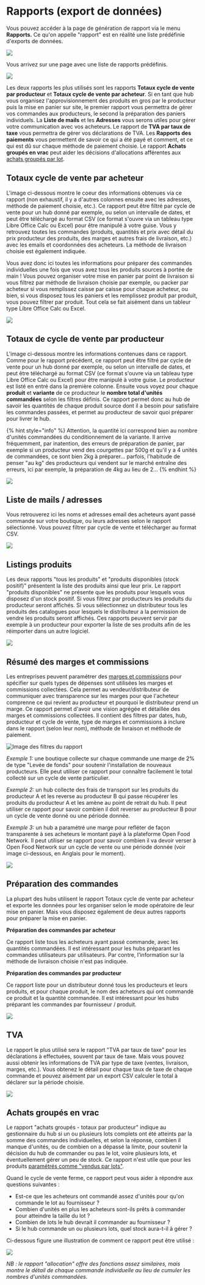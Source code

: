 # Rapports \(export de données\)

Vous pouvez accéder à la page de génération de rapport via le menu **Rapports.** Ce qu'on appelle "rapport" est en réalité une liste prédéfinie d'exports de données.

![](../.gitbook/assets/capture-du-2019-08-27-21-07-15.png)

Vous arrivez sur une page avec une liste de rapports prédéfinis.

![](../.gitbook/assets/capture-du-2019-08-27-21-07-52.png)

Les deux rapports les plus utilisés sont les rapports **Totaux cycle de vente par producteur** et **Totaux cycle de vente par acheteur**. Si en tant que hub vous organisez l'approvisionnement des produits en gros par le producteur puis la mise en panier sur site, le premier rapport vous permettra de gérer vos commandes aux producteurs, le second la préparation des paniers individuels. La **Liste de mails** et les **Adresses** vous serons utiles pour gérer votre communication avec vos acheteurs. Le rapport de **TVA par taux de taxe** vous permettra de gérer vos déclarations de TVA. Les **Rapports des paiements** vous permettent de savoir ce qui a été payé et comment, et ce qui est dû sur chaque méthode de paiement choisie. Le rapport **Achats groupés en vrac** peut aider les décisions d'allocations afférentes aux [achats groupés par lot](produits-1/group-buy-for-bulk-ordering.md).

## **Totaux cycle de vente par acheteur**

L'image ci-dessous montre le coeur des informations obtenues via ce rapport \(non exhaustif, il y a d'autres colonnes ensuite avec les adresses, méthode de paiement choisie, etc.\). Ce rapport peut être filtré par cycle de vente pour un hub donné par exemple, ou selon un intervalle de dates, et peut être téléchargé au format CSV \(ce format s'ouvre via un tableau type Libre Office Calc ou Excel\) pour être manipulé à votre guise. Vous y retrouvez toutes les commandes \(produits, quantités et prix avec détail du prix producteur des produits, des marges et autres frais de livraison, etc.\) avec les emails et coordonnées des acheteurs. La méthode de livraison choisie est également indiquée.

Vous avez donc ici toutes les informations pour préparer des commandes individuelles une fois que vous avez tous les produits sources à portée de main ! Vous pouvez organiser votre mise en panier par point de livraison si vous filtrez par méthode de livraison choisie par exemple, ou packer par acheteur si vous remplissez caisse par caisse pour chaque acheteur, ou bien, si vous disposez tous les paniers et les remplissez produit par produit, vous pouvez filtrer par produit. Tout cela se fait aisément dans un tableur type Libre Office Calc ou Excel.

![](../.gitbook/assets/capture-du-2019-08-27-21-24-28.png)

## Totaux de cycle de vente par producteur <a id="order-cycle-supplier-totals"></a>

L'image ci-dessous montre les informations contenues dans ce rapport. Comme pour le rapport précédent, ce rapport peut être filtré par cycle de vente pour un hub donné par exemple, ou selon un intervalle de dates, et peut être téléchargé au format CSV \(ce format s'ouvre via un tableau type Libre Office Calc ou Excel\) pour être manipulé à votre guise. Le producteur est listé en entré dans la première colonne. Ensuite vous voyez pour chaque **produit** et **variante** de ce producteur le **nombre total d'unités commandées** selon les filtres définis. Ce rapport permet donc au hub de savoir les quantités de chaque produit source dont il a besoin pour satisfaire les commandes passées, et permet au producteur de savoir quoi préparer pour livrer le hub. 

{% hint style="info" %}
Attention, la quantité ici correspond bien au nombre d'unités commandées du conditionnement de la variante. Il arrive fréquemment, par inatention, des erreurs de préparation de panier, par exemple si un producteur vend des courgettes par 500g et qu'il y a 4 unités de commandées, ce sont bien 2kg à préparer... parfois, l'habitude de penser "au kg" des producteurs qui vendent sur le marché entraîne des erreurs, ici par exemple, la préparation de 4kg au lieu de 2...
{% endhint %}

![](../.gitbook/assets/capture-du-2019-08-27-21-38-21.png)

## Liste de mails / adresses <a id="mailing-list"></a>

Vous retrouverez ici les noms et adresses email des acheteurs ayant passé commande sur votre boutique, ou leurs adresses selon le rapport sélectionné. Vous pouvez filtrer par cycle de vente et télécharger au format CSV.

![](../.gitbook/assets/capture-du-2019-08-27-21-46-50.png)

## Listings produits <a id="all-products-and-inventory-on-hand"></a>

Les deux rapports "tous les produits" et "produits disponibles \(stock positif\)" présentent la liste des produits ainsi que leur prix. Le rapport "produits disponibles" ne présente que les produits pour lesquels vous disposez d'un stock positif. Si vous filtrez par producteurs les produits du producteur seront affichés. Si vous sélectionnez un distributeur tous les produits des catalogues pour lesquels le distributeur a la permission de vendre les produits seront affichés. Ces rapports peuvent servir par exemple à un producteur pour exporter la liste de ses produits afin de les réimporter dans un autre logiciel.

![](../.gitbook/assets/capture-du-2019-08-27-22-02-47.png)

## Résumé des marges et commissions

Les entreprises peuvent paramétrer des [marges et commissions](mise-en-place-dune-boutique/frais-et-taxes.md) pour spécifier sur quels types de dépenses sont utilisées les marges et commissions collectées.  Cela permet au vendeur/distributeur de communiquer avec transparence sur les marges pour que l'acheteur comprenne ce qui revient au producteur et pourquoi le distributeur prend un marge. Ce rapport permet d'avoir une vision agrégée et détaillée des marges et commissions collectées.  Il contient des filtres par dates, hub, producteur et cycle de vente, type de marges et commissions à inclure dans le rapport \(selon leur nom\), méthode de livraison et méthode de paiement.

![Image des filtres du rapport](../.gitbook/assets/capture-du-2019-07-24-14-45-00.png)

_Exemple 1:_ une boutique collecte sur chaque commande une marge de 2% de type "Levée de fonds" pour soutenir l'installation de nouveaux producteurs. Elle peut utiliser ce rapport pour connaître facilement le total collecté sur un cycle de vente particulier. 

_Exemple 2:_ un hub collecte des frais de transport sur les produits du producteur A et les reverse au producteur B qui passe récupérer les produits du producteur A et les amène au point de retrait du hub. Il peut utiliser ce rapport pour savoir combien il doit reverser au producteur B pour un cycle de vente donné ou une période donnée. 

_Exemple 3:_ un hub a paramétré une marge pour refléter de façon transparente à ses acheteurs le montant payé à la plateforme Open Food Network. Il peut utiliser se rapport pour savoir combien il va devoir verser à Open Food Network sur un cycle de vente ou une période donnée \(voir image ci-dessous, en Anglais pour le moment\).

![](../.gitbook/assets/capture-du-2019-07-24-14-48-06.png)

## Préparation des commandes <a id="packing-reports"></a>

La plupart des hubs utilisent le rapport Totaux cycle de vente par acheteur et exporte les données pour les organiser selon le mode opératoire de leur mise en panier. Mais vous disposez également de deux autres rapports pour préparer la mise en panier.

**Préparation des commandes par acheteur**

Ce rapport liste tous les acheteurs ayant passé commande, avec les quantités commandées. Il est intéressant pour les hubs préparant les commandes utilisateurs par utilisateurs. Par contre, l'information sur la méthode de livraison choisie n'est pas indiquée.

**Préparation des commandes par producteur**

Ce rapport liste pour un distributeur donné tous les producteurs et leurs produits, et pour chaque produit, le nom des acheteurs qui ont commandé ce produit et la quantité commandée. Il est intéressant pour les hubs préparant les commandes par fournisseur / produit.

![](../.gitbook/assets/capture-du-2019-08-27-22-13-38.png)

## TVA <a id="sales-tax"></a>

Le rapport le plus utilisé sera le rapport "TVA par taux de taxe" pour les déclarations à effectuées, souvent par taux de taxe. Mais vous pouvez aussi obtenir les informations de TVA par type de taxe \(ventes, livraison, marges, etc.\). Vous obtenez le détail pour chaque taux de taxe de chaque commande et pouvez aisément par un export CSV calculer le total à déclarer sur la période choisie.

![](../.gitbook/assets/capture-du-2019-08-27-22-16-39.png)

## Achats groupés en vrac

Le rapport "achats groupés - totaux par producteur" indique au gestionnaire du hub si un ou plusieurs lots complets ont été atteints par la somme des commandes individuelles, et selon la réponse, combien il manque d'unités, ou de combien on a dépassé la limite, pour soutenir la décision du hub de commander ou pas le lot, voire plusieurs lots, et éventuellement gérer un peu de stock. Ce rapport n'est utile que pour les produits [paramétrés comme "vendus par lots"](produits-1/group-buy-for-bulk-ordering.md).

Quand le cycle de vente ferme, ce rapport peut vous aider à répondre aux questions suivantes : 

* Est-ce que les acheteurs ont commandé assez d'unités pour qu'on commande le lot au fournisseur ? 
* Combien d'unités en plus les acheteurs sont-ils prêts à commander pour atteindre la taille du lot ?
* Combien de lots le hub devrait il commander au fournisseur ?
* Si le hub commande un ou plusieurs lots, quel stock aura-t-il à gérer ? 

Ci-dessous figure une illustration de comment ce rapport peut être utilisé :

![](../.gitbook/assets/capture-du-2019-08-27-22-39-53.png)

_NB : le rapport "allocation" offre des fonctions assez similaires, mais montre le détail de chaque commande individuelle au lieu de cumuler les nombres d'unités commandées._ 


